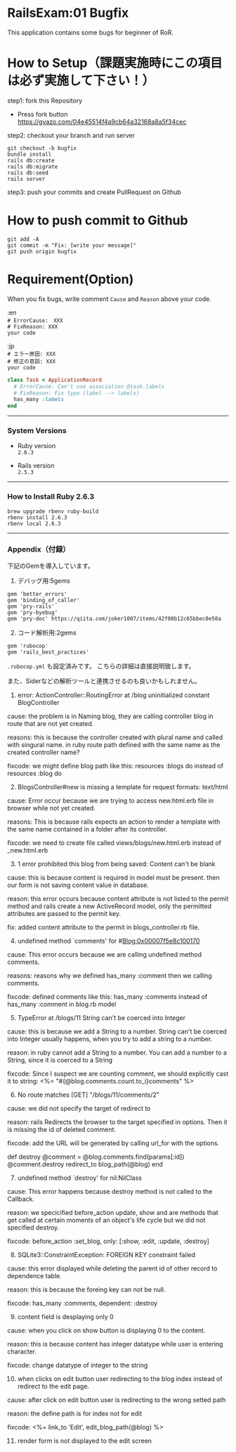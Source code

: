 # RailsExam:01 Bugfix

This application contains some bugs for beginner of RoR. 

# How to Setup（課題実施時にこの項目は必ず実施して下さい！）
step1: fork this Repository
- Press fork button  
https://gyazo.com/04e45514f4a9cb64a32168a8a5f34cec  

step2: checkout your branch and run server  
  
`git checkout -b bugfix`  
`bundle install`  
`rails db:create`  
`rails db:migrate`  
`rails db:seed`  
`rails server`  

step3: push your commits and create PullRequest on Github

# How to push commit to Github
`git add -A`  
`git commit -m "Fix: [write your message]"`  
`git push origin bugfix`  


# Requirement(Option)

When you fix bugs, write comment `Cause` and `Reason` above your code.  

:en  
`# ErrorCause:　XXX`  
`# FixReason: XXX`  
`your code`  

:jp  
`# エラー原因: XXX`  
`# 修正の意図: XXX`  
`your code`  
```ruby
class Task < ApplicationRecord
  # ErrorCause: Can't use association @task.labels
  # FixReason: Fix typo (label --> labels)
  has_many :labels
end
```

---
### System Versions

* Ruby version  
`2.6.3`

* Rails version  
`2.5.3`

---
### How to Install Ruby 2.6.3
`brew upgrade rbenv ruby-build`  
`rbenv install 2.6.3`  
`rbenv local 2.6.3`  

---
### Appendix（付録）
下記のGemを導入しています。
1. デバッグ用:5gems
```
gem 'better_errors'
gem 'binding_of_caller'
gem 'pry-rails'
gem 'pry-byebug'
gem 'pry-doc' https://qiita.com/joker1007/items/42f00b12c65bbec0e50a
```
  
2. コード解析用:2gems
```
gem 'rubocop'
gem 'rails_best_practices'
```
`.rubocop.yml` も設定済みです。
こちらの詳細は直接説明致します。

また、Siderなどの解析ツールと連携させるのも良いかもしれません。



1. error: ActionController::RoutingError at /blog
uninitialized constant BlogController

cause: the problem is in Naming blog, they are calling controller blog in route that are not yet created.

reasons: this  is because the controller created with plural name and called with singural name. in ruby route path defined with the same name as the created controller name?

fixcode: we might define blog path like this: resources :blogs do instead of resources :blog do

2. BlogsController#new is missing a template for request formats: text/html

cause: Error occur because we are trying to access new.html.erb file in browser while not yet created. 

reasons: This is because rails expects an action to render a template with the same name contained in a folder after its controller.

fixcode: we need to create file called views/blogs/new.html.erb instead of _new.html.erb

3. 1 error prohibited this blog from being saved:
Content can't be blank

cause: this is because content is required in model  must be present. then our form is not saving content value in database.

reason: this error occurs because content attribute is not listed to the permit method and rails create a new ActiveRecord model, only the permitted attributes are passed to the permit key.

fix: added content attribute to the permit in blogs_controller.rb file.

4. undefined method `comments' for #<Blog:0x00007f5e8c100170>

cause: This error occurs because we are calling  undefined method comments.

reasons: reasons why we defined has_many :comment then we calling comments.

fixcode: defined comments like this: has_many :comments instead of has_many :comment in blog.rb model

5. TypeError at /blogs/11
String can't be coerced into Integer

cause: this is because we add a String to a number. String can't be coerced into Integer usually happens, when you try to add a string to a number.

reason: in ruby cannot add a String to a number. You can add a number to a String, since it is coerced to a String

fixcode: Since I suspect we are counting comment, we should explicitly cast it to string:
    <%= "#{@blog.comments.count.to_i}comments" %>

6. No route matches [GET] "/blogs/11/comments/2"

cause: we did not specify the target of redirect to

reason: rails Redirects the browser to the target specified in options. Then it is missing the id of deleted comment.

fixcode: add the URL will be generated by calling url_for with the options.

def destroy
    @comment = @blog.comments.find(params[:id])
    @comment.destroy
    redirect_to blog_path(@blog)
end

7. undefined method `destroy' for nil:NilClass

cause: This error happens because destroy method is not called to the Callback.

reason: we specicified before_action update, show and  are methods that get called at certain moments of an object's life cycle but we did not specified destroy.

fixcode: before_action :set_blog, only: [:show, :edit, :update, :destroy]

8. SQLite3::ConstraintException: FOREIGN KEY constraint failed

cause: this error displayed while deleting the parent id of other record to dependence table.

reason: this is because the foreing key can not be null.

fixcode: has_many :comments, dependent: :destroy 

9. content field is desplaying only 0 

cause: when you click on show button is displaying 0 to the content.

reason: this is because content has integer datatype while user is entering character.

fixcode: change datatype of integer to the string

10. when clicks on edit button user redirecting to the blog index instead of redirect to the edit page.

cause:  after click on edit button user is redirecting to the wrong setted path 

reason: the define path is for index not for edit

fixcode: <%= link_to 'Edit', edit_blog_path(@blog) %>

11. render form is not displayed to the edit screen 






